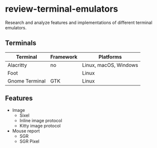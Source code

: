 # review-terminal-emulators

<!-- TODO: icon of review list. Review list is an improved version of awesome list. -->

Research and analyze features and implementations of different terminal
emulators.

## Terminals

| Terminal       | Framework | Platforms             |
| -------------- | --------- | --------------------- |
| Alacritty      | no        | Linux, macOS, Windows |
| Foot           |           | Linux                 |
| Gnome Terminal | GTK       | Linux                 |

## Features

- Image
  - Sixel
  - Inline image protocol
  - Kitty image protocol
- Mouse report
  - SGR
  - SGR Pixel
